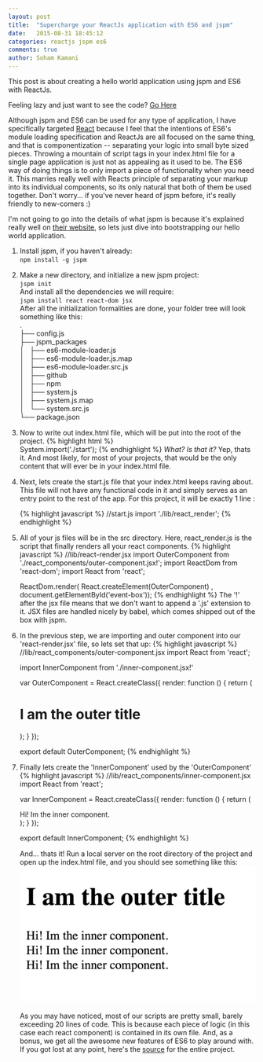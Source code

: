 ```yaml
---
layout: post
title:  "Supercharge your ReactJs application with ES6 and jspm"
date:   2015-08-31 18:45:12
categories: reactjs jspm es6
comments: true
author: Soham Kamani
---
```

<style>
  ol > li {
    margin-bottom: 15px;
  }  
</style>
This post is about creating a hello world application using jspm and ES6 with ReactJs.

Feeling lazy and just want to see the code? [Go Here](http://github.com/sohamkamani/jspm-es6-react-bootstrap/)
 
Although jspm and ES6 can be used for any type of application, I have specifically targeted [React](http://facebook.github.io/react/) because I feel that the intentions of ES6's module loading specification and ReactJs are all focused on the same thing, and that is componentization -- separating your logic into small byte sized pieces. Throwing a mountain of script tags in your index.html file for a single page application is just not as appealing as it used to be. The ES6 way of doing things is to only import a piece of functionality when you need it. This marries really well with Reacts principle of separating your markup into its individual components, so its only natural that both of them be used together. Don't worry... if you've never heard of jspm before, it's really friendly to new-comers :)

I'm not going to go into the details of what jspm is because it's explained really well on [their website](http://jspm.io/), so lets just dive into bootstrapping our hello world application.

<ol>
<li> Install jspm, if you haven't already:<br/>
   <code>npm install -g jspm</code>
</li> 
 
<li> 
Make a new directory, and initialize a new jspm project:  <br/>
  <code>jspm init</code>  <br/>
  And install all the dependencies we will require:<br>  
  <code>jspm install react react-dom jsx</code><br>
  After all the initialization formalities are done, your folder tree will look something like this:  <br/>
  .  <br/>
  ├── config.js  <br/>
  ├── jspm_packages  <br/>
  │   ├── es6-module-loader.js  <br/>
  │   ├── es6-module-loader.js.map  <br/>
  │   ├── es6-module-loader.src.js  <br/>
  │   ├── github  <br/>
  │   ├── npm  <br/>
  │   ├── system.js  <br/>
  │   ├── system.js.map  <br/>
  │   └── system.src.js  <br/>
  └── package.json
</li> 

<li> Now to write out index.html file, which will be put into the root of the project.
{% highlight html %}
<!--index.html--> 
<html>

<head>
    <title>JSPM Experiment</title>
</head>
  
<body>
    <div id="container"></div>
    <script src="jspm_packages/system.js"></script>
    <script src="config.js"></script>
        System.import('./start');
    </script>
</body>

</html> 
{% endhighlight %}
   <em>What? Is that it?</em> 
   Yep, thats it. And most likely, for most of your projects, that would be the only content that will ever be in your index.html file.
</li>
<li>
  Next, lets create the start.js file that your index.html keeps raving about. This file will not have any functional code in it and simply serves       as an entry point to the rest of the app. For this project, it will be exactly 1 line :

{% highlight javascript %}
//start.js
import './lib/react_render';
{% endhighlight %} 
</li>
<li>
  All of your js files will be in the src directory. Here, react_render.js is the script that finally renders all your react components.
{% highlight javascript %}
//lib/react-render.jsx
import OuterComponent from './react_components/outer-component.jsx!';
import ReactDom from 'react-dom';
import React from 'react';


ReactDom.render(
  React.createElement(OuterComponent)
  , document.getElementById('event-box'));
{% endhighlight %}
The '!' after the jsx file means that we don't want to append a '.js' extension to it. JSX files are handled nicely by babel, which comes shipped out of the box with jspm.
</li>
<li>
  In the previous step, we are importing and outer component into our 'react-render.jsx' file, so lets set that up:
{% highlight javascript %}
//lib/react_components/outer-component.jsx
import React from 'react';

import InnerComponent from './inner-component.jsx!'

var OuterComponent = React.createClass({
  render: function () {
    return (
      <div>
        <h1>I am the outer title</h1>
        <InnerComponent />
        <InnerComponent />
        <InnerComponent />
      </div>
    );
  }
});

export default OuterComponent;
{% endhighlight %}  
</li>
<li>
  Finally lets create the 'InnerComponent' used by the 'OuterComponent'
{% highlight javascript %}
//lib/react_components/inner-component.jsx
import React from 'react';

var InnerComponent = React.createClass({
  render: function () {
    return (
      <div>
      Hi! Im the inner component.
      </div>
    );
  }
});

export default InnerComponent;
{% endhighlight %}
</li>

And... thats it! Run a local server on the root directory of the project and open up the index.html file, and you should see something like this: <br>
<img src="/assets/images/posts/react-es6-jspm/img1.png"><br>  
As you may have noticed, most of our scripts are pretty small, barely exceeding 20 lines of code. This is because each piece of logic (in this case each react component) is contained in its own file. And, as a bonus, we get all the awesome new features of ES6 to play around with.
<br>
If you got lost at any point, here's the <a href="http://github.com/sohamkamani/jspm-es6-react-bootstrap/">source</a> for the entire project.


